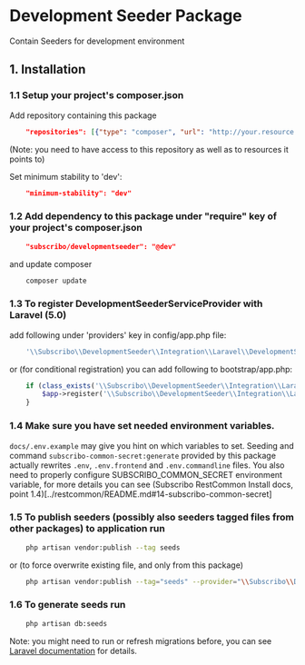 # Development Seeder Package

Contain Seeders for development environment

## 1. Installation

### 1.1 Setup your project's composer.json

Add repository containing this package

```json
    "repositories": [{"type": "composer", "url": "http://your.resource.url"}],
```

(Note: you need to have access to this repository as well as to resources it points to)

Set minimum stability to 'dev':

```json
    "minimum-stability": "dev"
```

### 1.2 Add dependency to this package under "require" key of your project's composer.json

```json
    "subscribo/developmentseeder": "@dev"
```

and update composer

```sh
    composer update
```

### 1.3 To register DevelopmentSeederServiceProvider with Laravel (5.0)

add following under 'providers' key in config/app.php file:

```php
    '\\Subscribo\\DevelopmentSeeder\\Integration\\Laravel\\DevelopmentSeederServiceProvider',
```

or (for conditional registration) you can add following to bootstrap/app.php:

```php
    if (class_exists('\\Subscribo\\DevelopmentSeeder\\Integration\\Laravel\\DevelopmentSeederServiceProvider')) {
        $app->register('\\Subscribo\\DevelopmentSeeder\\Integration\\Laravel\\DevelopmentSeederServiceProvider');
    }
```

### 1.4 Make sure you have set needed environment variables.

`docs/.env.example` may give you hint on which variables to set.
 Seeding and command `subscribo-common-secret:generate` provided by this package actually rewrites
 `.env`, `.env.frontend` and `.env.commandline` files.
You also need to properly configure SUBSCRIBO_COMMON_SECRET environment variable,
for more details you can see (Subscribo RestCommon Install docs, point 1.4)[../restcommon/README.md#14-subscribo-common-secret]

### 1.5 To publish seeders (possibly also seeders tagged files from other packages) to application run

```sh
    php artisan vendor:publish --tag seeds
```

or (to force overwrite existing file, and only from this package)

```sh
    php artisan vendor:publish --tag="seeds" --provider="\\Subscribo\\DevelopmentSeeder\\Integration\\Laravel\\DevelopmentSeederServiceProvider" --force
```


### 1.6 To generate seeds run

```sh
    php artisan db:seeds
```

Note: you might need to run or refresh migrations before, you can see [Laravel documentation](http://laravel.com/docs/5.0/migrations) for details.
